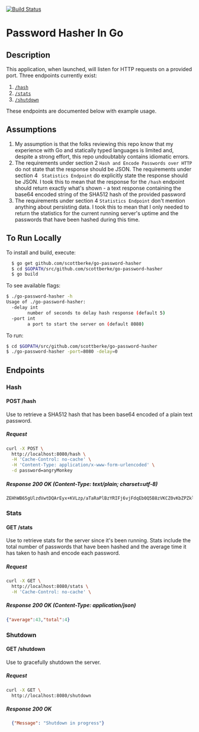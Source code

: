[![Build Status](https://travis-ci.org/scottberke/go-password-hasher.svg?branch=master)](https://travis-ci.org/scottberke/go-password-hasher)
# Password Hasher In Go

## Description
This application, when launched, will listen for HTTP requests on a provided port.
Three endpoints currently exist:
 1. [`/hash`](#hash)
 2. [`/stats`](#stats)
 3. [`/shutdown`](#shutdown)

These endpoints are documented below with example usage.

## Assumptions
1. My assumption is that the folks reviewing this repo know that my experience with Go and statically typed languages is limited and, despite a strong effort, this repo undoubtably contains idiomatic errors.
2. The requirements under section 2 `Hash and Encode Passwords over HTTP` do not state that the response should be JSON. The requirements under section 4 ` Statistics Endpoint` do explicitly state the response should be JSON. I took this to mean that the response for the `/hash` endpoint should return exactly what's shown - a text response containing the base64 encoded string of the SHA512 hash of the provided password
3. The requirements under section 4 `Statistics Endpoint` don't mention anything about persisting data. I took this to mean that I only needed to return the statistics for the current running server's uptime and the passwords that have been hashed during this time.

## To Run Locally
To install and build, execute:
```bash
  $ go get github.com/scottberke/go-password-hasher
  $ cd $GOPATH/src/github.com/scottberke/go-password-hasher
  $ go build
```

To see available flags:
```bash
$ ./go-password-hasher -h
Usage of ./go-password-hasher:
  -delay int
    	number of seconds to delay hash response (default 5)
  -port int
    	a port to start the server on (default 8080)
```

To run:
```bash
$ cd $GOPATH/src/github.com/scottberke/go-password-hasher
$ ./go-password-hasher -port=8080 -delay=0
```


## Endpoints
### Hash
#### POST /hash
Use to retrieve a SHA512 hash that has been base64 encoded of a plain text password.

##### Request
```bash
curl -X POST \
  http://localhost:8080/hash \
  -H 'Cache-Control: no-cache' \
  -H 'Content-Type: application/x-www-form-urlencoded' \
  -d password=angryMonkey
```
##### Response 200 OK (Content-Type: text/plain; charset=utf-8)
```
ZEHhWB65gUlzdVwtDQArEyx+KVLzp/aTaRaPlBzYRIFj6vjFdqEb0Q5B8zVKCZ0vKbZPZklJz0Fd7su2A+gf7Q==
```

### Stats
#### GET /stats
Use to retrieve stats for the server since it's been running. Stats include the total number of passwords that have been hashed and the average time it has taken to hash and encode each password.

##### Request
```bash
curl -X GET \
  http://localhost:8080/stats \
  -H 'Cache-Control: no-cache' \
```
##### Response 200 OK (Content-Type: application/json)
```json
{"average":43,"total":4}
```

### Shutdown
#### GET /shutdown
Use to gracefully shutdown the server.

##### Request
```bash
curl -X GET \
  http://localhost:8080/shutdown
```
##### Response 200 OK
```json
  {"Message": "Shutdown in progress"}
```
